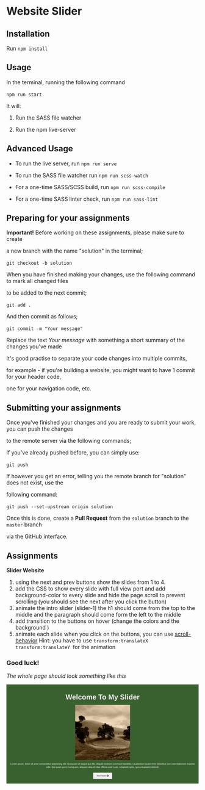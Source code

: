 # Website Slider

  

## Installation

  

Run `npm install`

  

## Usage

  

In the terminal, running the following command

  

`npm run start`

  

It will:

  

1) Run the SASS file watcher

2) Run the npm live-server

  

## Advanced Usage

  

- To run the live server, run `npm run serve`

- To run the SASS file watcher run `npm run scss-watch`

- For a one-time SASS/SCSS build, run `npm run scss-compile`

- For a one-time SASS linter check, run `npm run sass-lint`

  

## Preparing for your assignments

  

**Important!** Before working on these assignments, please make sure to create

a new branch with the name "solution" in the terminal;

  

`git checkout -b solution`

  

When you have finished making your changes, use the following command to mark all changed files

to be added to the next commit;

  

`git add .`

  

And then commit as follows;

  

`git commit -m "Your message"`

  

Replace the text _Your message_ with something a short summary of the changes you've made

  

It's good practise to separate your code changes into multiple commits,

for example - if you're building a website, you might want to have 1 commit for your header code,

one for your navigation code, etc.

  

## Submitting your assignments

  

Once you've finished your changes and you are ready to submit your work, you can push the changes

to the remote server via the following commands;

  

If you've already pushed before, you can simply use:

  

`git push`

  

If however you get an error, telling you the remote branch for "solution" does not exist, use the

following command:

  

`git push --set-upstream origin solution`

  

Once this is done, create a **Pull Request** from the `solution` branch to the `master` branch

via the GitHub interface.

  

## Assignments
**Slider Website** 
1. using the next and prev buttons show the slides from 1 to 4.
2. add the CSS to show every slide with full view port and add background-color to every slide and hide the page scroll to prevent scrolling (you should see the next after you click the button)
3. animate the intro slider (slider-1) the h1 should come from the top to the middle and the paragraph should come form the left to the middle 
4. add transition to the buttons on hover (change the colors and the background )
5. animate each slide when you click on the buttons, you can use [scroll-behavior](https://developer.mozilla.org/en-US/docs/Web/CSS/scroll-behavior)
Hint: you have to use `transform:translateX transform:translateY `for the animation
### Good luck!
_The whole page should look something like this_

![this is the slider](slider.gif)
